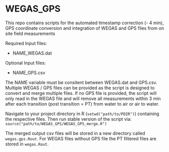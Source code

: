 # WEGAS_GPS
This repo contains scripts for the automated timestamp correction (- 4 min), GPS coordinate conversion and integration of WEGAS and GPS files from on site field measurements

Required Input files:
* NAME_WEGAS.dat

Optional Input files:
* NAME_GPS.csv

The NAME variable must be consitent between WEGAS.dat and GPS.csv. Multiple WEGAS / GPS files can be provided as the script is designed to convert and merge multiple files. If no GPS file is provided, the script will only read in the WEGAS file and will remove all measurements within 3 min after each transition (post transition = PT) from water to air or air to water.

Navigate to your project directory in R (```setwd("path/to/PDIR")```) containing the respective files. Then run stable version of the script via: ```source("path/to/WEGAS_GPS/WEGAS_GPS_merge.R")```

The merged output csv files will be stored in a new directory called ```wegas.gps.Rout```. For WEGAS files without GPS file the PT filtered files are stored in ```wegas.Rout```. 
